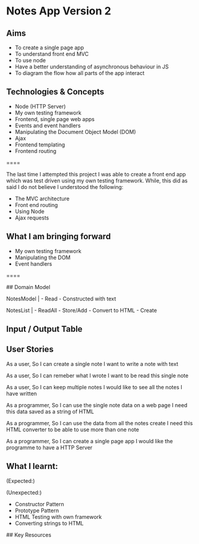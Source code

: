 # Notes App Version 2 

## Aims
- To create a single page app
- To understand front end MVC 
- To use node 
- Have a better understanding of asynchronous behaviour in JS 
- To diagram the flow how all parts of the app interact 
 
## Technologies & Concepts

- Node (HTTP Server)
- My own testing framework 
- Frontend, single page web apps
- Events and event handlers
- Manipulating the Document Object Model (DOM)
- Ajax
- Frontend templating
- Frontend routing

====

The last time I attempted this project I was able to create a front end app which was test driven using my own testing framework. While, this did as said I do not believe I understood the following:

- The MVC architecture
- Front end routing 
- Using Node
- Ajax requests 


## What I am bringing forward 
- My own testing framework 
- Manipulating the DOM 
- Event handlers 

====

## Domain Model

NotesModel | 
            - Read 
            - Constructed with text

NotesList  | 
            - ReadAll
            - Store/Add <This is called in create>
            - Convert to HTML 
            - Create <Coupled with NotesModel>

## Input / Output Table


## User Stories 

As a user, 
So I can create a single note 
I want to write a note with text

As a user, 
So I can remeber what I wrote
I want to be read this single note

As a user, 
So I can keep multiple notes 
I would like to see all the notes I have written

As a programmer,
So I can use the single note data on a web page 
I need this data saved as a string of HTML

As a programmer,
So I can use the data from all the notes create 
I need this HTML converter to be able to use more than one note 

As a programmer, 
So I can create a single page app
I would like the programme to have a HTTP Server 

## What I learnt:

(Expected:)



(Unexpected:)

- Constructor Pattern 
- Prototype Pattern 
- HTML Testing with own framework 
- Converting strings to HTML 

## Key Resources 



